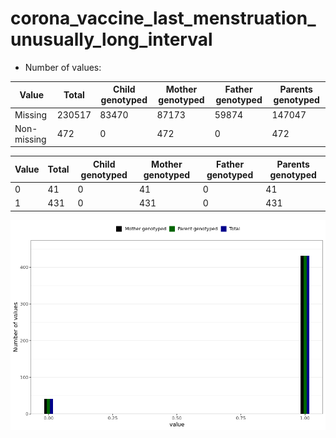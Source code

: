 # corona_vaccine_last_menstruation_unusually_long_interval
- Number of values:

| Value | Total | Child genotyped | Mother genotyped | Father genotyped | Parents genotyped |
| ----- | ----- | --------------- | ---------------- | ---------------- |---------------- |
| Missing | 230517 | 83470 | 87173 | 59874 | 147047 |
| Non-missing | 472 | 0 | 472 | 0 | 472 |

| Value | Total | Child genotyped | Mother genotyped | Father genotyped | Parents genotyped |
| ----- | ----- | --------------- | ---------------- | ---------------- |---------------- |
| 0 | 41 | 0 | 41 | 0 | 41 |
| 1 | 431 | 0 | 431 | 0 | 431 |



![](corona_vaccine_last_menstruation_unusually_long_interval_n.png)



